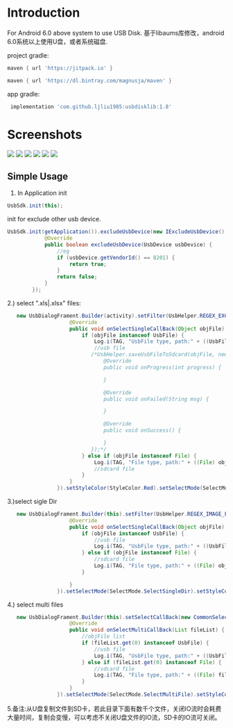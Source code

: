 Introduction
============
For Android 6.0 above system to use USB Disk.
基于libaums库修改，android 6.0系统以上使用U盘，或者系统磁盘.

project gradle:
```groovy
maven { url 'https://jitpack.io' }

maven { url 'https://dl.bintray.com/magnusja/maven' }
```

app gradle:
```groovy
 implementation 'com.github.ljliu1985:usbdisklib:1.8'
```

Screenshots
===========
<img src="https://github.com/ljliu1985/DemoUSBDisk/blob/master/device-2018-08-20-091339.png">
<img src="https://github.com/ljliu1985/DemoUSBDisk/blob/master/device-2018-08-20-091408.png">
<img src="https://github.com/ljliu1985/DemoUSBDisk/blob/master/device-2018-08-20-092051.png">
<img src="https://github.com/ljliu1985/DemoUSBDisk/blob/master/device-2019-02-26-163133.png">
<img src="https://github.com/ljliu1985/DemoUSBDisk/blob/master/device-2019-02-26-163155.png">
<img src="https://github.com/ljliu1985/DemoUSBDisk/blob/master/device-2019-02-26-163216.png">


Simple Usage
------------
1. In Application init

```java
UsbSdk.init(this);
```

 init for exclude other usb device.
 
```java
UsbSdk.init(getApplication()).excludeUsbDevice(new IExcludeUsbDevice() {
            @Override
            public boolean excludeUsbDevice(UsbDevice usbDevice) {
                //eg
                if (usbDevice.getVendorId() == 8201) {
                    return true;
                }
                return false;
            }
        });
```


2.) select ".xls|.xlsx" files:

```java
   new UsbDialogFrament.Builder(activity).setFilter(UsbHelper.REGEX_EXCEl_FILE).setSelectCallBack(new CommonSelectCallBack() {
                    @Override
                    public void onSelectSingleCallBack(Object objFile) {
                        if (objFile instanceof UsbFile) {
                            Log.i(TAG, "UsbFile type, path:" + ((UsbFile) objFile).getAbsolutePath());
                            //usb file
                           /*UsbHelper.saveUsbFileToSdcard(objFile, new File("/sdcard/xxx"), new UsbHelper.ProgressListener() {
                               @Override
                               public void onProgress(int progress) {

                               }

                               @Override
                               public void onFailed(String msg) {

                               }

                               @Override
                               public void onSuccess() {

                               }
                           });*/
                        } else if (objFile instanceof File) {
                            Log.i(TAG, "File type, path:" + ((File) objFile).getAbsolutePath());
                            //sdcard file
                        }
                    }
                }).setStyleColor(StyleColor.Red).setSelectMode(SelectMode.SelectSingleFile).show();
```                

3.)select sigle Dir

```java
   new UsbDialogFrament.Builder(this).setFilter(UsbHelper.REGEX_IMAGE_FILE).setSelectCallBack(new CommonSelectCallBack() {
                    @Override
                    public void onSelectSingleCallBack(Object objFile) {
                        if (objFile instanceof UsbFile) {
                            //usb file
                            Log.i(TAG, "UsbFile type, path:" + ((UsbFile) objFile).getAbsolutePath());
                        } else if (objFile instanceof File) {
                            //sdcard file
                            Log.i(TAG, "File type, path:" + ((File) objFile).getAbsolutePath());
                        }

                    }
                }).setSelectMode(SelectMode.SelectSingleDir).setStyleColor(StyleColor.Blue).show();
```      

4.) select multi files

```java
   new UsbDialogFrament.Builder(this).setSelectCallBack(new CommonSelectCallBack() {
                    @Override
                    public void onSelectMultiCallBack(List fileList) {
                        //objFile list
                        if (fileList.get(0) instanceof UsbFile) {
                            //usb file
                            Log.i(TAG, "UsbFile type, path:" + ((UsbFile) fileList.get(0)).getAbsolutePath());
                        } else if (fileList.get(0) instanceof File) {
                            //sdcard file
                            Log.i(TAG, "File type, path:" + ((File) fileList.get(0)).getAbsolutePath());
                        }
                    }
                }).setSelectMode(SelectMode.SelectMultiFile).setStyleColor(StyleColor.Green).show();
 ```
 
 5.备注:从U盘复制文件到SD卡，若此目录下面有数千个文件，关闭IO流时会耗费大量时间，复制会变慢，可以考虑不关闭U盘文件的IO流，SD卡的IO流可关闭。
